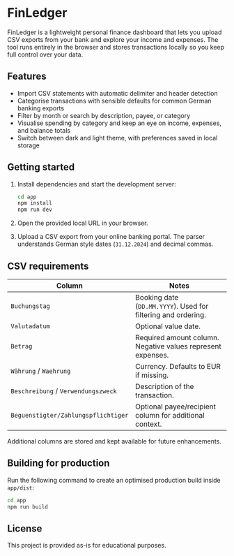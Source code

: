 # FinLedger

FinLedger is a lightweight personal finance dashboard that lets you upload CSV exports from your bank and explore your income and expenses. The tool runs entirely in the browser and stores transactions locally so you keep full control over your data.

## Features

- Import CSV statements with automatic delimiter and header detection
- Categorise transactions with sensible defaults for common German banking exports
- Filter by month or search by description, payee, or category
- Visualise spending by category and keep an eye on income, expenses, and balance totals
- Switch between dark and light theme, with preferences saved in local storage

## Getting started

1. Install dependencies and start the development server:

   ```bash
   cd app
   npm install
   npm run dev
   ```

2. Open the provided local URL in your browser.
3. Upload a CSV export from your online banking portal. The parser understands German style dates (`31.12.2024`) and decimal commas.

## CSV requirements

| Column               | Notes                                                                 |
| -------------------- | --------------------------------------------------------------------- |
| `Buchungstag`        | Booking date (`DD.MM.YYYY`). Used for filtering and ordering.         |
| `Valutadatum`        | Optional value date.                                                  |
| `Betrag`             | Required amount column. Negative values represent expenses.           |
| `Währung` / `Waehrung` | Currency. Defaults to EUR if missing.                                 |
| `Beschreibung` / `Verwendungszweck` | Description of the transaction.                                     |
| `Beguenstigter/Zahlungspflichtiger` | Optional payee/recipient column for additional context.            |

Additional columns are stored and kept available for future enhancements.

## Building for production

Run the following command to create an optimised production build inside `app/dist`:

```bash
cd app
npm run build
```

## License

This project is provided as-is for educational purposes.
